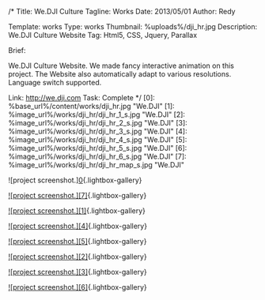 /*
Title: We.DJI Culture
Tagline: Works
Date: 2013/05/01
Author: Redy

Template: works
Type: works
Thumbnail: %uploads%/dji_hr.jpg
Description: We.DJI Culture Website
Tag: Html5, CSS, Jquery, Parallax

Brief: <p>We.DJI Culture Website. We made fancy interactive animation on this project. The Website also automatically adapt to various resolutions. Language switch supported.</p>

Link: http://we.dji.com
Task: Complete
*/
[0]: %base_url%/content/works/dji_hr.jpg  "We.DJI"
[1]: %image_url%/works/dji_hr/dji_hr_1_s.jpg  "We.DJI"
[2]: %image_url%/works/dji_hr/dji_hr_2_s.jpg  "We.DJI"
[3]: %image_url%/works/dji_hr/dji_hr_3_s.jpg  "We.DJI"
[4]: %image_url%/works/dji_hr/dji_hr_4_s.jpg  "We.DJI"
[5]: %image_url%/works/dji_hr/dji_hr_5_s.jpg  "We.DJI"
[6]: %image_url%/works/dji_hr/dji_hr_6_s.jpg  "We.DJI"
[7]: %image_url%/works/dji_hr/dji_hr_map_s.jpg  "We.DJI"

![project screenshot.][0](%base_url%/content/works/dji_hr.jpg "screenshot"){.lightbox-gallery}

[![project screenshot.][7]](%image_url%/works/dji_hr/dji_hr_7.jpg "screenshot"){.lightbox-gallery}

[![project screenshot.][1]](%image_url%/works/dji_hr/dji_hr_1.jpg "screenshot"){.lightbox-gallery}

[![project screenshot.][4]](%image_url%/works/dji_hr/dji_hr_4.jpg "screenshot"){.lightbox-gallery}

[![project screenshot.][5]](%image_url%/works/dji_hr/dji_hr_5.jpg "screenshot"){.lightbox-gallery}

[![project screenshot.][2]](%image_url%/works/dji_hr/dji_hr_2.jpg "screenshot"){.lightbox-gallery}

[![project screenshot.][3]](%image_url%/works/dji_hr/dji_hr_3.jpg "screenshot"){.lightbox-gallery}

[![project screenshot.][6]](%image_url%/works/dji_hr/dji_hr_6_s.jpg "screenshot"){.lightbox-gallery}